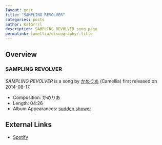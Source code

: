 ```yaml
---
layout: post
title: "SAMPLING REVOLVER"
categories: posts
author: KatGrrrl
description: SAMPLING REVOLVER song page
permalink: camellia/discography/:title
---
```


## Overview

### SAMPLING REVOLVER

*SAMPLING REVOLVER* is a song by [かめりあ](<{% link postsWiki/_posts/2023-12-10-camellia.md %}>) (Camellia) first released on 2014-08-17.

* Composition: かめりあ
* Length: 04:26
* Album Appearances: [sudden shower](<{% link postsInclude/_posts/camellia/albums/sudden-shower/2023-12-05-sudden-shower.md %}>)

## External Links

* [Spotify](https://open.spotify.com/track/3Y068ojma0cudRf37839Nj?si=d6ecb65e64084dc6)
